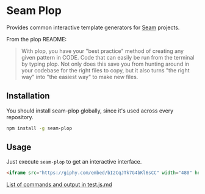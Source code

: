 # Seam Plop

Provides common interactive template generators for [Seam](https://github.com/seamapi) projects.

From the plop README:

> With plop, you have your "best practice" method of creating any given pattern in CODE. Code that can easily be run from the terminal by typing plop. Not only does this save you from hunting around in your codebase for the right files to copy, but it also turns "the right way" into "the easiest way" to make new files.

## Installation

You should install seam-plop globally, since it's used across every repository.

```sh
npm install -g seam-plop
```

## Usage

Just execute `seam-plop` to get an interactive interface.

```html
<iframe src="https://giphy.com/embed/bI2CqJTk7G4bKl6sCC" width="480" height="264" frameBorder="0" class="giphy-embed" allowFullScreen></iframe><p><a href="https://giphy.com/gifs/bI2CqJTk7G4bKl6sCC">via GIPHY</a></p>
```

[List of commands and output in test.js.md](./test.js.md)
